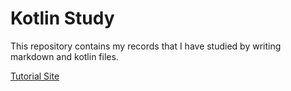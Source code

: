 # Kotlin Study

This repository contains my records that I have studied by writing markdown and kotlin files.

[Tutorial Site](https://www.tutorialspoint.com/kotlin/index.htm)